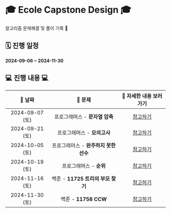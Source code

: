 # 🎓 **Ecole Capstone Design** 🎓  
알고리즘 문제해결 및 풀이 기록 📘  

## 🗓️ **진행 일정**  
**2024-09-06 ~ 2024-11-30**  

## 💻 **진행 내용** 💻  

| 📅 **날짜**  | 📝 **문제**                          | 🔗 **자세한 내용 보러가기**             |  
| :----------: | :---------------------------------: | :-------------------------------------: |  
| 2024-09-07 (토) | 프로그래머스 - **문자열 압축**         | [참고하기](./0907/)                     |  
| 2024-09-21 (토) | 프로그래머스 - **모의고사**           | [참고하기](./0921/)                     |  
| 2024-10-05 (토) | 프로그래머스 - **완주하지 못한 선수**  | [참고하기](./1005/)                     |  
| 2024-10-19 (토) | 프로그래머스 - **순위**               | [참고하기](./1019/)                     |  
| 2024-11-16 (토) | 백준 - **11725 트리의 부모 찾기**      | [참고하기](./1116/)                     |  
| 2024-11-30 (토) | 백준 - **11758 CCW**                 | [참고하기](./1130/)                     |  

